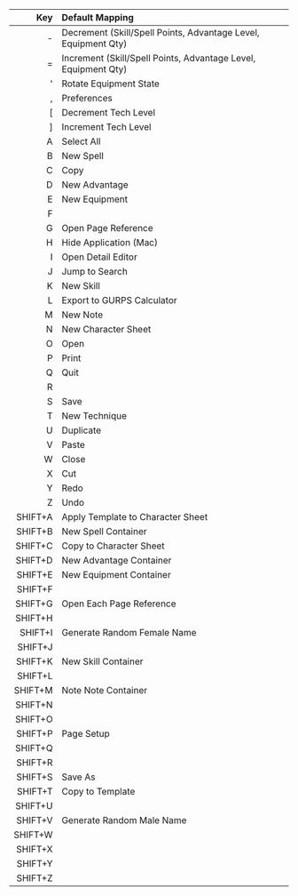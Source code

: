 
| Key | Default Mapping |
| ---: | :--- |
| - | Decrement (Skill/Spell Points, Advantage Level, Equipment Qty) |
| = | Increment (Skill/Spell Points, Advantage Level, Equipment Qty) |
| ' | Rotate Equipment State |
| , | Preferences |
| [ | Decrement Tech Level |
| ] | Increment Tech Level |
| A | Select All |
| B | New Spell |
| C | Copy |
| D | New Advantage |
| E | New Equipment |
| F | |
| G | Open Page Reference |
| H | Hide Application (Mac) |
| I | Open Detail Editor |
| J | Jump to Search |
| K | New Skill |
| L | Export to GURPS Calculator |
| M | New Note |
| N | New Character Sheet |
| O | Open |
| P | Print |
| Q | Quit |
| R | |
| S | Save |
| T | New Technique |
| U | Duplicate |
| V | Paste |
| W | Close |
| X | Cut |
| Y | Redo |
| Z | Undo |
| SHIFT+A | Apply Template to Character Sheet |
| SHIFT+B | New Spell Container |
| SHIFT+C | Copy to Character Sheet |
| SHIFT+D | New Advantage Container |
| SHIFT+E | New Equipment Container |
| SHIFT+F | |
| SHIFT+G | Open Each Page Reference |
| SHIFT+H | |
| SHIFT+I | Generate Random Female Name |
| SHIFT+J | |
| SHIFT+K | New Skill Container |
| SHIFT+L | |
| SHIFT+M | Note Note Container |
| SHIFT+N | |
| SHIFT+O | |
| SHIFT+P | Page Setup |
| SHIFT+Q | |
| SHIFT+R | |
| SHIFT+S | Save As |
| SHIFT+T | Copy to Template |
| SHIFT+U | |
| SHIFT+V | Generate Random Male Name |
| SHIFT+W | |
| SHIFT+X | |
| SHIFT+Y | |
| SHIFT+Z | |
